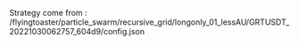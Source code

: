 Strategy come from : /flyingtoaster/particle_swarm/recursive_grid/longonly_01_lessAU/GRTUSDT_20221030062757_604d9/config.json
